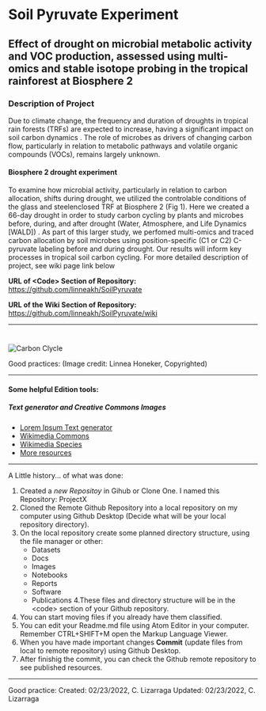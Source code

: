 # Soil Pyruvate Experiment 
## Effect of drought on microbial metabolic activity and VOC production, assessed using multi-omics and stable isotope probing in the tropical rainforest at Biosphere 2

### **Description of Project** <br>
Due to climate change, the frequency and duration of droughts in
tropical rain forests (TRFs) are expected to increase, having a
significant impact on soil carbon dynamics . The role of microbes as
drivers of changing carbon flow, particularly in relation to metabolic
pathways and volatile organic compounds (VOCs), remains largely
unknown.  

#### **Biosphere 2 drought experiment**<br>
To examine how microbial activity, particularly in relation to carbon allocation, shifts
during drought, we utilized the controlable conditions of the glass and steelenclosed
TRF at Biosphere 2 (Fig 1). Here we created a 66-day drought in order to
study carbon cycling by plants and microbes before, during, and after drought (Water,
Atmosphere, and Life Dynamics [WALD]) . As part of this larger study, we perfomed
multi-omics and traced carbon allocation by soil microbes using position-specific (C1 or
C2) C-pyruvate labeling before and during drought. Our results will inform key
processes in tropical soil carbon cycling. For more detailed description of project, see wiki page link below<br>

**URL of \<Code\>  Section of Repository:** https://github.com/linneakh/SoilPyruvate

**URL of the Wiki Section of Repository:** https://github.com/linneakh/SoilPyruvate/wiki


***

# 

![Carbon Clycle](https://github.com/linneakh/SoilPyruvate/soil-carbon-cycling.png)

Good practices: (Image credit: Linnea Honeker, Copyrighted)

***

#### Some helpful Edition tools:

##### Text generator and Creative Commons Images

*  [Lorem Ipsum Text generator](https://www.lipsum.com)
*  [Wikimedia Commons](https://commons.wikimedia.org/wiki/Main_Page)
* [Wikimedia Species](https://species.wikimedia.org/wiki/Main_Page)
* [More resources](https://www.wikimedia.org)

***

A Little history... of what was done:

1. Created a _new Repositoy_ in Gihub or Clone One. I named this Repository: ProjectX
2. Cloned the Remote Github Repository into a local repository on my computer using Github Desktop (Decide what will be your local repository directory).
3. On the local repository create some planned directory structure, using the file manager or other:
   - Datasets
   - Docs
   - Images
   - Notebooks
   - Reports
   - Software
   - Publications
4.These files and directory structure will be in the \<code\> section of your Github repository.
5. You can start moving files if you already have them classified.
6. You can edit your Readme.md file using Atom Editor in your computer. Remember CTRL+SHIFT+M open the Markup Language Viewer.
7. When you have made important changes **Commit** (update files from local to remote repository) using Github Desktop.
8. After finishig the commit, you can check the Github remote repository to see published resources.

***
Good practice:
Created: 02/23/2022, C. Lizarraga
Updated: 02/23/2022, C. Lizarraga
